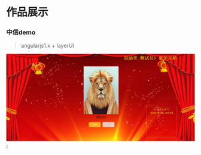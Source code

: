 # 作品展示

### 中信demo
> angularjs1.x + layerUI


![pic1](https://github.com/lovlin1990/lotteryDraw/blob/master/intro/pic.jpg);
